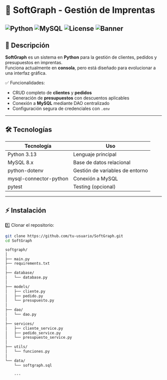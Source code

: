 # 🚀 SoftGraph - Gestión de Imprentas

![Python](https://img.shields.io/badge/Python-3.13-blue) ![MySQL](https://img.shields.io/badge/MySQL-8.0-green) ![License](https://img.shields.io/badge/License-MIT-orange)
![Banner](SoftGraph/assets/softgraph_banner.png.png)
---

## 📌 Descripción

**SoftGraph** es un sistema en **Python** para la gestión de clientes, pedidos y presupuestos en imprentas.  
Funciona actualmente en **consola**, pero está diseñado para evolucionar a una interfaz gráfica.

✅ Funcionalidades:

- CRUD completo de **clientes** y **pedidos**  
- Generación de **presupuestos** con descuentos aplicables  
- Conexión a **MySQL** mediante DAO centralizado  
- Configuración segura de credenciales con `.env`  

---

## 🛠 Tecnologías

| Tecnología | Uso |
|------------|-----|
| Python 3.13 | Lenguaje principal |
| MySQL 8.x | Base de datos relacional |
| python-dotenv | Gestión de variables de entorno |
| mysql-connector-python | Conexión a MySQL |
| pytest | Testing (opcional) |

---

## ⚡ Instalación

1️⃣ Clonar el repositorio:

```bash
git clone https://github.com/tu-usuario/SoftGraph.git
cd SoftGraph

softgraph/
│
├── main.py
├── requirements.txt
│
├── database/
│   └── database.py
│
├── models/
│   ├── cliente.py
│   ├── pedido.py
│   └── presupuesto.py
│
├── dao/
│   └── dao.py
│
├── services/
│   ├── cliente_service.py
│   ├── pedido_service.py
│   └── presupuesto_service.py
│
├── utils/
│   └── funciones.py
│
└── data/
    └── softgraph.sql

    ---

    
